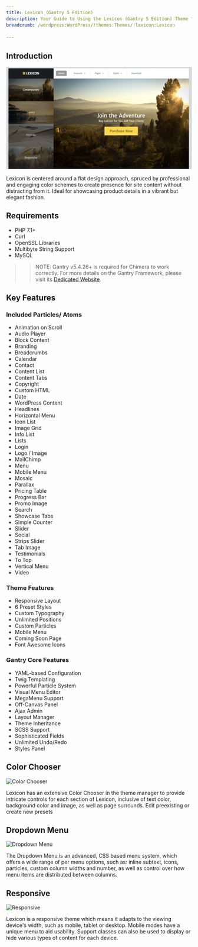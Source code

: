 ```yaml
---
title: Lexicon (Gantry 5 Edition)
description: Your Guide to Using the Lexicon (Gantry 5 Edition) Theme for WordPress
breadcrumb: /wordpress:WordPress/!themes:Themes/!lexicon:Lexicon

---
```


Introduction
-----

![](assets/lexicon.png)

Lexicon is centered around a flat design approach, spruced by professional and engaging color schemes to create presence for site content without distracting from it. Ideal for showcasing product details in a vibrant but elegant fashion.

Requirements
-----

* PHP 7.1+
* Curl
* OpenSSL Libraries
* Multibyte String Support
* MySQL

>> NOTE: Gantry v5.4.26+ is required for Chimera to work correctly. For more details on the Gantry Framework, please visit its [Dedicated Website](http://gantry.org).

Key Features
-----

### Included Particles/ Atoms

* Animation on Scroll
* Audio Player
* Block Content
* Branding
* Breadcrumbs
* Calendar
* Contact
* Content List
* Content Tabs
* Copyright
* Custom HTML
* Date
* WordPress Content
* Headlines
* Horizontal Menu
* Icon List
* Image Grid
* Info List
* Lists
* Login
* Logo / Image
* MailChimp
* Menu
* Mobile Menu
* Mosaic
* Parallax
* Pricing Table
* Progress Bar
* Promo Image
* Search
* Showcase Tabs
* Simple Counter
* Slider
* Social
* Strips Slider
* Tab Image
* Testimonials
* To Top
* Vertical Menu
* Video 

### Theme Features

* Responsive Layout
* 6 Preset Styles
* Custom Typography
* Unlimited Positions
* Custom Particles
* Mobile Menu
* Coming Soon Page
* Font Awesome Icons 

### Gantry Core Features

* YAML-based Configuration
* Twig Templating
* Powerful Particle System
* Visual Menu Editor
* MegaMenu Support
* Off-Canvas Panel
* Ajax Admin
* Layout Manager
* Theme Inheritance
* SCSS Support
* Sophisticated Fields
* Unlimited Undo/Redo
* Styles Panel

## Color Chooser

![Color Chooser](ft-2.jpg)

Lexicon has an extensive Color Chooser in the theme manager to provide intricate controls for each section of Lexicon, inclusive of text color, background color and image, as well as page surrounds. Edit preexisting or create new presets

## Dropdown Menu

![Dropdown Menu](ft-3.jpg)

The Dropdown Menu is an advanced, CSS based menu system, which offers a wide range of per menu options, such as: inline subtext, icons, particles, custom column widths and number, as well as control over how menu items are distributed between columns.

## Responsive

![Responsive](ft-4.jpg)

Lexicon is a responsive theme which means it adapts to the viewing device's width, such as mobile, tablet or desktop. Mobile modes have a unique menu to aid usability. Support classes can also be used to display or hide various types of content for each device.
